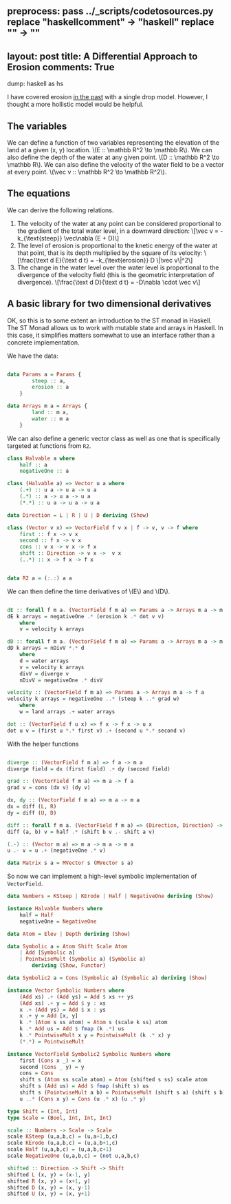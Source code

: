 preprocess:
    pass ../_scripts/codetosources.py
    replace "haskellcomment" -> "haskell"
    replace "<!--_-->" -> ""
---
layout: post
title: A Differential Approach to Erosion
comments: True
---

dump: haskell as hs

<!--
```haskell
{-# LANGUAGE MultiParamTypeClasses, FlexibleContexts, ScopedTypeVariables, FlexibleInstances, FunctionalDependencies, DeriveFunctor #-}

import Data.Vector.Mutable
--import Control.Monad.ST.Lazy

```
-->

I have covered erosion [in the past](/2016/04/23/The-Autogeneration-Of-Landscapes/) with a single drop model. However, I thought a more hollistic model would be helpful.

## The variables

We can define a function of two variables representing the elevation of the land at a given (x, y) location. \\(E :: \mathbb R^2 \to \mathbb R\\). We can also define the depth of the water at any given point. \\(D :: \mathbb R^2 \to \mathbb R\\). We can also define the velocity of the water field to be a vector at every point. \\(\vec v :: \mathbb R^2 \to \mathbb R^2\\).

## The equations

We can derive the following relations.

 1. The velocity of the water at any point can be considered proportional to the gradient of the total water level, in a downward direction:
        \\[\vec v = - k_{\text{steep}} \vec\nabla (E + D)\\]
 2. The level of erosion is proportional to the knetic energy of the water at that point, that is its depth multiplied by the square of its velocity:
        \\[\frac{\text d E}{\text d t} = -k_{\text{erosion}} D \\|\vec v\\|^2\\]
 3. The change in the water level over the water level is proportional to the divergence of the velocity field (this is the geometric interpretation of divergence).
        \\[\frac{\text d D}{\text d t} = -D\nabla \cdot \vec v\\]

## A basic library for two dimensional derivatives

OK, so this is to some extent an introduction to the ST monad in Haskell. The ST Monad allows us to work with mutable state and arrays in Haskell. In this case, it simplifies matters somewhat to use an interface rather than a concrete implementation.

We have the data:

```haskell

data Params a = Params {
        steep :: a,
        erosion :: a
    }

data Arrays m a = Arrays {
        land :: m a,
        water :: m a
    }

```

We can also define a generic vector class as well as one that is specifically targeted at functions from `R2`.

```haskell
class Halvable a where
    half :: a
    negativeOne :: a

class (Halvable a) => Vector u a where
    (.+) :: u a -> u a -> u a
    (.*) :: a -> u a -> u a
    (*.*) :: u a -> u a -> u a

data Direction = L | R | U | D deriving (Show)

class (Vector v x) => VectorField f v x | f -> v, v -> f where
    first :: f x -> v x
    second :: f x -> v x
    cons :: v x -> v x -> f x
    shift :: Direction -> v x ->  v x
    (..*) :: x -> f x -> f x


data R2 a = (:.:) a a
```

We can then define the time derivatives of \\(E\\) and \\(D\\).

```haskell

dE :: forall f m a. (VectorField f m a) => Params a -> Arrays m a -> m a
dE k arrays = negativeOne .* (erosion k .* dot v v)
    where
    v = velocity k arrays

dD :: forall f m a. (VectorField f m a) => Params a -> Arrays m a -> m a
dD k arrays = nDivV *.* d
    where
    d = water arrays
    v = velocity k arrays
    divV = diverge v
    nDivV = negativeOne .* divV

velocity :: (VectorField f m a) => Params a -> Arrays m a -> f a
velocity k arrays = negativeOne ..* (steep k ..* grad w)
    where
    w = land arrays .+ water arrays

dot :: (VectorField f u x) => f x -> f x -> u x
dot u v = (first u *.* first v) .+ (second u *.* second v)

```

With the helper functions

```haskell

diverge :: (VectorField f m a) => f a -> m a
diverge field = dx (first field) .+ dy (second field)

grad :: (VectorField f m a) => m a -> f a
grad v = cons (dx v) (dy v)

dx, dy :: (VectorField f m a) => m a -> m a
dx = diff (L, R)
dy = diff (U, D)

diff :: forall f m a. (VectorField f m a) => (Direction, Direction) -> m a -> m a
diff (a, b) v = half .* (shift b v .- shift a v)

(.-) :: (Vector m a) => m a -> m a -> m a
u .- v = u .+ (negativeOne .* v)

data Matrix s a = MVector s (MVector s a)

```

So now we can implement a high-level symbolic implementation of `VectorField`.

```haskell
data Numbers = KSteep | KErode | Half | NegativeOne deriving (Show)

instance Halvable Numbers where
    half = Half
    negativeOne = NegativeOne

data Atom = Elev | Depth deriving (Show)

data Symbolic a = Atom Shift Scale Atom
    | Add [Symbolic a]
    | PointwiseMult (Symbolic a) (Symbolic a)
        deriving (Show, Functor)

data Symbolic2 a = Cons (Symbolic a) (Symbolic a) deriving (Show)

instance Vector Symbolic Numbers where
    (Add xs) .+ (Add ys) = Add $ xs ++ ys
    (Add xs) .+ y = Add $ y : xs
    x .+ (Add ys) = Add $ x : ys
    x .+ y = Add [x, y]
    k .* (Atom s ss atom) = Atom s (scale k ss) atom
    k .* Add us = Add $ fmap (k .*) us
    k .* PointwiseMult x y = PointwiseMult (k .* x) y
    (*.*) = PointwiseMult

instance VectorField Symbolic2 Symbolic Numbers where
    first (Cons x _) = x
    second (Cons _ y) = y
    cons = Cons
    shift s (Atom ss scale atom) = Atom (shifted s ss) scale atom
    shift s (Add us) = Add $ fmap (shift s) us
    shift s (PointwiseMult a b) = PointwiseMult (shift s a) (shift s b)
    u ..* (Cons x y) = Cons (u .* x) (u .* y)

type Shift = (Int, Int)
type Scale = (Bool, Int, Int, Int)

scale :: Numbers -> Scale -> Scale
scale KSteep (u,a,b,c) = (u,a+1,b,c)
scale KErode (u,a,b,c) = (u,a,b+1,c)
scale Half (u,a,b,c) = (u,a,b,c+1)
scale NegativeOne (u,a,b,c) = (not u,a,b,c)

shifted :: Direction -> Shift -> Shift
shifted L (x, y) = (x-1, y)
shifted R (x, y) = (x+1, y)
shifted D (x, y) = (x, y-1)
shifted U (x, y) = (x, y+1)
```
